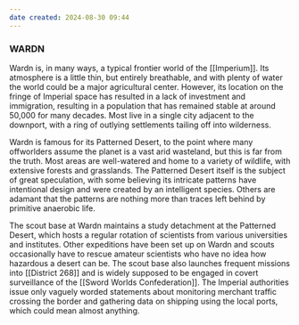 ```yaml
---
date created: 2024-08-30 09:44
---
```

### WARDN
Wardn is, in many ways, a typical frontier world of the [[Imperium]]. Its atmosphere is a little thin, but entirely breathable, and with plenty of water the world could be a major agricultural center. However, its location on the fringe of Imperial space has resulted in a lack of investment and immigration, resulting in a population that has remained stable at around 50,000 for many decades. Most live in a single city adjacent to the downport, with a ring of outlying settlements tailing off into wilderness.

Wardn is famous for its Patterned Desert, to the point where many offworlders assume the planet is a vast arid wasteland, but this is far from the truth. Most areas are well-watered and home to a variety of wildlife, with extensive forests and grasslands. The Patterned Desert itself is the subject of great speculation, with some believing its intricate patterns have intentional design and were created by an intelligent species. Others are adamant that the patterns are nothing more than traces left behind by primitive anaerobic life.

The scout base at Wardn maintains a study detachment at the Patterned Desert, which hosts a regular rotation of scientists from various universities and institutes.  Other expeditions have been set up on Wardn and scouts occasionally have to rescue amateur scientists who have no idea how hazardous a desert can be.  The scout base also launches frequent missions into [[District 268]] and is widely supposed to be engaged in covert surveillance of the [[Sword Worlds Confederation]].  The Imperial authorities issue only vaguely worded statements about monitoring merchant traffic crossing the border and gathering data on shipping using the local ports, which could mean almost anything.
